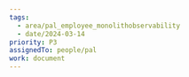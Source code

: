 ```yaml
---
tags:
  - area/pal_employee_monolithobservability
  - date/2024-03-14
priority: P3
assignedTo: people/pal
work: document
---
```


